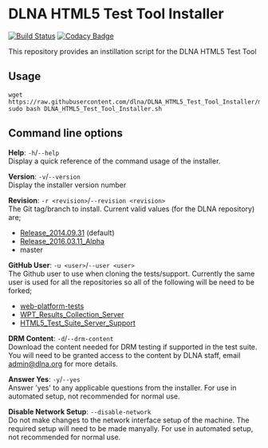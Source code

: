 # DLNA HTML5 Test Tool Installer

[![Build Status](https://travis-ci.org/dlna/DLNA_HTML5_Test_Tool_Installer.svg?branch=master)](https://travis-ci.org/dlna/DLNA_HTML5_Test_Tool_Installer)
[![Codacy Badge](https://api.codacy.com/project/badge/Grade/f5332e05fd59485b82ce5f7882b96c04)](https://www.codacy.com/app/DLNA/DLNA_HTML5_Test_Tool_Installer?utm_source=github.com&amp;utm_medium=referral&amp;utm_content=dlna/DLNA_HTML5_Test_Tool_Installer&amp;utm_campaign=Badge_Grade)

This repository provides an instillation script for the DLNA HTML5 Test Tool

## Usage

```
wget https://raw.githubusercontent.com/dlna/DLNA_HTML5_Test_Tool_Installer/master/DLNA_HTML5_Test_Tool_Installer.sh
sudo bash DLNA_HTML5_Test_Tool_Installer.sh
```

## Command line options

__Help__: ```-h```/```--help```  
Display a quick reference of the command usage of the installer.

__Version__:  ```-v```/```--version```  
Display the installer version number

__Revision__: ```-r <revision>```/```--revision <revision>```  
The Git tag/branch to install. Current valid values (for the DLNA repository) are;
* [Release_2014.09.31](https://github.com/dlna/web-platform-tests/releases/tag/Release_2014.09.31) (default)
* [Release_2016.03.11_Alpha](https://github.com/dlna/web-platform-tests/releases/tag/Release_2016.03.11_Alpha)
* master

__GitHub User__: ```-u <user>```/```--user <user>```  
The Github user to use when cloning the tests/support. Currently the same user is used for all the repositories
so all of the following will be need to be forked;
* [web-platform-tests](https://github.com/dlna/web-platform-tests)
* [WPT_Results_Collection_Server](https://github.com/dlna/WPT_Results_Collection_Server)
* [HTML5_Test_Suite_Server_Support](https://github.com/dlna/HTML5_Test_Suite_Server_Support)

__DRM Content__: ```-d```/```--drm-content```  
Download the content needed for DRM testing if supported in the test suite. You will need to be granted access to the 
content by DLNA staff, email [admin@dlna.org](mailto:admin@dlna.org) for more details.

__Answer Yes__: ```-y```/```--yes```  
Answer 'yes' to any applicable questions from the installer. For use in automated setup, not recommended for normal
use.

__Disable Network Setup__: ```--disable-network```  
Do not make changes to the network interface setup of the machine. The required setup will need to be made manyally. 
For use in automated setup, not recommended for normal use.
